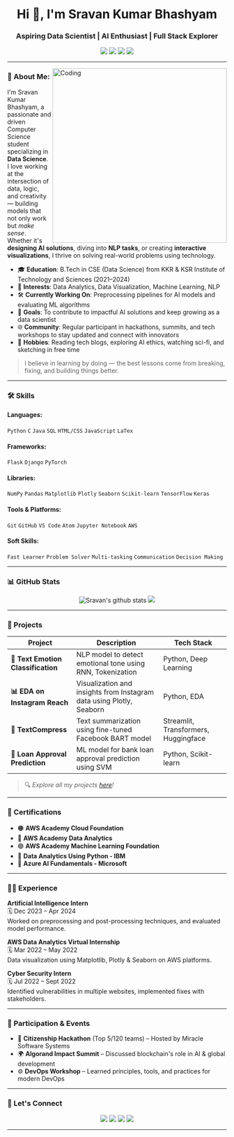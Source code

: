<!-- Profile Header -->
<h1 align="center">Hi 👋, I'm Sravan Kumar Bhashyam</h1>
<h3 align="center">Aspiring Data Scientist | AI Enthusiast | Full Stack Explorer</h3>

<p align="center">
  <a href="mailto:sbhashyam970@gmail.com"><img src="https://img.shields.io/badge/email-%23D14836.svg?&style=for-the-badge&logo=gmail&logoColor=white" /></a>
  <a href="https://www.linkedin.com/in/sravan-bhashyam" target="_blank"><img src="https://img.shields.io/badge/linkedin-%230077B5.svg?&style=for-the-badge&logo=linkedin&logoColor=white" /></a>
  <a href="https://github.com/Bhashyam39" target="_blank"><img src="https://img.shields.io/badge/github-%23121011.svg?&style=for-the-badge&logo=github&logoColor=white" /></a>
  <a href="https://drive.google.com/file/d/1yel25wSuiPwQivnGoKSfajzXMj1G0voT/view?usp=drive_link" target="_blank"><img src="https://img.shields.io/badge/Resume-%2300C853.svg?&style=for-the-badge&logo=adobeacrobatreader&logoColor=white" /></a>
</p>


---

<img align="right" alt="Coding" width="400" src="https://cdn.dribbble.com/users/1162077/screenshots/3848914/programmer.gif" />

### 💫 About Me:

I'm Sravan Kumar Bhashyam, a passionate and driven Computer Science student specializing in **Data Science**. I love working at the intersection of data, logic, and creativity — building models that not only work but *make sense*. Whether it's **designing AI solutions**, diving into **NLP tasks**, or creating **interactive visualizations**, I thrive on solving real-world problems using technology.

- 🎓 **Education**: B.Tech in CSE (Data Science) from KKR & KSR Institute of Technology and Sciences (2021–2024)
- 🧠 **Interests**: Data Analytics, Data Visualization, Machine Learning, NLP
- 🛠️ **Currently Working On**: Preprocessing pipelines for AI models and evaluating ML algorithms
- 📌 **Goals**: To contribute to impactful AI solutions and keep growing as a data scientist
- 🌐 **Community**: Regular participant in hackathons, summits, and tech workshops to stay updated and connect with innovators
- 🧩 **Hobbies**: Reading tech blogs, exploring AI ethics, watching sci-fi, and sketching in free time

> I believe in learning by doing — the best lessons come from breaking, fixing, and building things better.


---

### 🛠️ Skills

#### Languages:
`Python` `C` `Java` `SQL` `HTML/CSS` `JavaScript` `LaTex`

#### Frameworks:
`Flask` `Django` `PyTorch`

#### Libraries:
`NumPy` `Pandas` `Matplotlib` `Plotly` `Seaborn` `Scikit-learn` `TensorFlow` `Keras`

#### Tools & Platforms:
`Git` `GitHub` `VS Code` `Atom` `Jupyter Notebook` `AWS`

#### Soft Skills:
`Fast Learner` `Problem Solver` `Multi-tasking` `Communication` `Decision Making`

---

### 📊 GitHub Stats
<p align="center">
  <img src="https://github-readme-stats.vercel.app/api?username=Bhashyam39&show_icons=true&theme=radical" alt="Sravan's github stats" />
  <img src="https://github-readme-stats.vercel.app/api/top-langs/?username=Bhashyam39&layout=compact&theme=radical" />
</p>

---

### 🚀 Projects

| Project | Description | Tech Stack |
|--------|-------------|------------|
| **🧠 Text Emotion Classification** | NLP model to detect emotional tone using RNN, Tokenization | Python, Deep Learning |
| **📊 EDA on Instagram Reach** | Visualization and insights from Instagram data using Plotly, Seaborn | Python, EDA |
| **📝 TextCompress** | Text summarization using fine-tuned Facebook BART model | Streamlit, Transformers, Huggingface |
| **🏦 Loan Approval Prediction** | ML model for bank loan approval prediction using SVM | Python, Scikit-learn |

> 🔍 _Explore all my projects [here](https://github.com/Bhashyam39?tab=repositories)!_

---

### 📜 Certifications

- 🟠 **AWS Academy Cloud Foundation**
- 🔵 **AWS Academy Data Analytics**
- 🟣 **AWS Academy Machine Learning Foundation**
- 🧪 **Data Analytics Using Python - IBM**
- 🧠 **Azure AI Fundamentals - Microsoft**

---

### 👨‍💼 Experience

**Artificial Intelligence Intern**  
🗓️ Dec 2023 – Apr 2024  
Worked on preprocessing and post-processing techniques, and evaluated model performance.

**AWS Data Analytics Virtual Internship**  
🗓️ Mar 2022 – May 2022  
Data visualization using Matplotlib, Plotly & Seaborn on AWS platforms.

**Cyber Security Intern**  
🗓️ Jul 2022 – Sept 2022  
Identified vulnerabilities in multiple websites, implemented fixes with stakeholders.

---

### 🏅 Participation & Events

- 🧠 **Citizenship Hackathon** (Top 5/120 teams) – Hosted by Miracle Software Systems
- 🌍 **Algorand Impact Summit** – Discussed blockchain's role in AI & global development
- ⚙️ **DevOps Workshop** – Learned principles, tools, and practices for modern DevOps

---

### 🧭 Let's Connect

<p align="center">
  <a href="mailto:sbhashyam970@gmail.com"><img src="https://img.shields.io/badge/Email-D14836?style=for-the-badge&logo=gmail&logoColor=white" /></a>
  <a href="https://www.linkedin.com/in/sravan-bhashyam" target="_blank"><img src="https://img.shields.io/badge/LinkedIn-0077B5?style=for-the-badge&logo=linkedin&logoColor=white" /></a>
  <a href="https://github.com/Bhashyam39" target="_blank"><img src="https://img.shields.io/badge/GitHub-181717?style=for-the-badge&logo=github&logoColor=white" /></a>
  <a href="https://drive.google.com/file/d/1yel25wSuiPwQivnGoKSfajzXMj1G0voT/view?usp=drive_link" target="_blank"><img src="https://img.shields.io/badge/Resume-00C853?style=for-the-badge&logo=adobeacrobatreader&logoColor=white" /></a>
</p>

---


